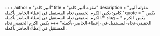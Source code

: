+++
author = "ألبير كامو"
title = "مقولة ألبير كامو"
description = "مقولة ألبير كامو: يكمن الكرم الحقيقي تجاه المستقبل في إعطاء الحاضر بأكمله."
quote = '''يكمن الكرم الحقيقي تجاه المستقبل في إعطاء الحاضر بأكمله.'''
slug = "يكمن-الكرم-الحقيقي-تجاه-المستقبل-في-إعطاء-الحاضر-بأكمله"
+++
يكمن الكرم الحقيقي تجاه المستقبل في إعطاء الحاضر بأكمله.
